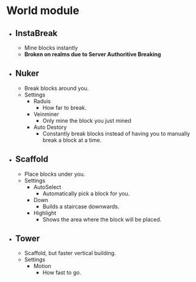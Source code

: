 # World module

* ## InstaBreak 
  - Mine blocks instantly
  - **Broken on realms due to Server Authoritive Breaking**

* ## Nuker
  - Break blocks around you.
  - Settings
    - Raduis
      - How far to break.
    - Veinminer
      - Only mine the block you just mined
    - Auto Destory
      - Constantly break blocks instead of having you to manually break a block at a time.

* ## Scaffold
  - Place blocks under you.
  - Settings
    - AutoSelect
      - Automatically pick a block for you.
    - Down
      - Builds a staircase downwards.
    - Highlight
      - Shows the area where the block will be placed.

* ## Tower
  - Scaffold, but faster vertical building.
  - Settings
    - Motion
      - How fast to go.